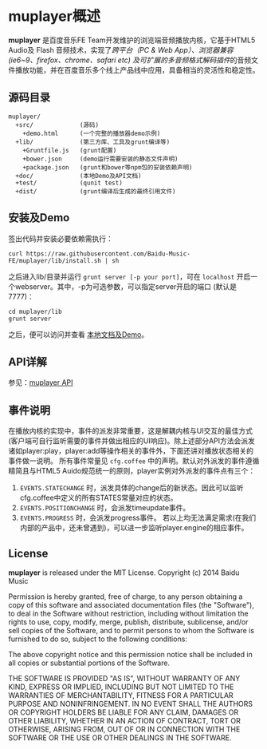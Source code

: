 # muplayer概述

**muplayer** 是百度音乐FE Team开发维护的浏览端音频播放内核，它基于HTML5 Audio及 Flash 音频技术，实现了*跨平台（PC & Web App）、浏览器兼容 (ie6~9、firefox、chrome、safari etc) 及可扩展的多音频格式解码插件*的音频文件播放功能，并在百度音乐多个线上产品线中应用，具备相当的灵活性和稳定性。


## 源码目录
```text
muplayer/
  +src/             (源码)
    +demo.html      (一个完整的播放器demo示例)
  +lib/             (第三方库、工具及grunt编译等)
    +Gruntfile.js   (grunt配置)
    +bower.json     (demo运行需要安装的静态文件声明)
    +package.json   (grunt和bower等npm包的安装依赖声明)
  +doc/             (本地Demo及API文档)
  +test/            (qunit test)
  +dist/            (grunt编译后生成的最终引用文件)
```


## 安装及Demo
签出代码并安装必要依赖需执行：

```shell
curl https://raw.githubusercontent.com/Baidu-Music-FE/muplayer/lib/install.sh | sh
```

之后进入lib/目录并运行 `grunt server [-p your port]`，可在 `localhost` 开启一个webserver。其中，-p为可选参数，可以指定server开启的端口 (默认是7777)：

```shell
cd muplayer/lib
grunt server
```

之后，便可以访问并查看 [本地文档及Demo](http://localhost:7777/)。


## API详解
参见：[muplayer API](api.html)

## 事件说明
在播放内核的实现中，事件的派发非常重要，这是解耦内核与UI交互的最佳方式 (客户端可自行监听需要的事件并做出相应的UI响应)。除上述部分API方法会派发诸如player:play，player:add等操作相关的事件外，下面还讲对播放状态相关的事件做一说明。
所有事件常量见 `cfg.coffee` 中的声明。默认对外派发的事件遵循精简且与HTML5 Auido规范统一的原则，player实例对外派发的事件点有三个：
1. `EVENTS.STATECHANGE` 时，派发具体的change后的新状态。因此可以监听cfg.coffee中定义的所有STATES常量对应的状态。
2. `EVENTS.POSITIONCHANGE` 时，会派发timeupdate事件。
3. `EVENTS.PROGRESS` 时，会派发progress事件。
若以上均无法满足需求(在我们内部的产品中，还未曾遇到)，可以进一步监听player.engine的相应事件。


## License
**muplayer** is released under the MIT License.
Copyright (c) 2014 Baidu Music

Permission is hereby granted, free of charge, to any person obtaining a copy of this software and associated documentation files (the "Software"), to deal in the Software without restriction, including without limitation the rights to use, copy, modify, merge, publish, distribute, sublicense, and/or sell copies of the Software, and to permit persons to whom the Software is furnished to do so, subject to the following conditions:

The above copyright notice and this permission notice shall be included in all copies or substantial portions of the Software.

THE SOFTWARE IS PROVIDED "AS IS", WITHOUT WARRANTY OF ANY KIND, EXPRESS OR IMPLIED, INCLUDING BUT NOT LIMITED TO THE WARRANTIES OF MERCHANTABILITY, FITNESS FOR A PARTICULAR PURPOSE AND NONINFRINGEMENT. IN NO EVENT SHALL THE AUTHORS OR COPYRIGHT HOLDERS BE LIABLE FOR ANY CLAIM, DAMAGES OR OTHER LIABILITY, WHETHER IN AN ACTION OF CONTRACT, TORT OR OTHERWISE, ARISING FROM, OUT OF OR IN CONNECTION WITH THE SOFTWARE OR THE USE OR OTHER DEALINGS IN THE SOFTWARE.
